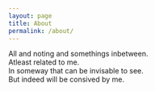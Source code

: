 ```yaml
---
layout: page
title: About
permalink: /about/
---
```


All and noting and somethings inbetween.<br />
Atleast related to me.<br />
In someway that can be invisable to see.<br />
But indeed will be consived by me.
